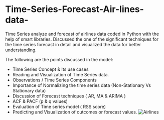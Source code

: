 # Time-Series-Forecast-Air-lines-data-
Time Series analyze and forecast of airlines data coded in Python with the help of smart libraries. Discussed the one of the significant techniques for the time series forecast in detail and visualized the data for better understanding.

The following are the points discussed in the model:
- Time Series Concept & Its use cases
- Reading and Visualization of Time Series data.
- Observations / Time Series Components
- Importance of Normalizing the time series data (Non-Stationary Vs Stationary data)
- Discussion of Forecast techniques ( AR, MA & ARIMA )
- ACF & PACF (p & q values) 
- Evaluation of Time series model ( RSS score)
- Predicting and Visualization of outcomes or forecast values.
![Airlines](https://ibb.co/rxDN0M5)

